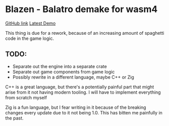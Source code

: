 # Blazen - Balatro demake for wasm4

[GitHub link](https://github.com/FabricatorZayac/blazen)
[Latest Demo](http://diaco.strangled.net:4444)

This thing is due for a rework, because of an increasing amount of spaghetti
code in the game logic.

## TODO:
- Separate out the engine into a separate crate
- Separate out game components from game logic
- Possibly rewrite in a different language, maybe C++ or Zig

C++ is a great language, but there's a potentially painful part that might
arise from it not having modern tooling. I will have to implement everything
from scratch myself

Zig is a fun language, but I fear writing in it because of the breaking
changes every update due to it not being 1.0. This has bitten me painfully
in the past.
